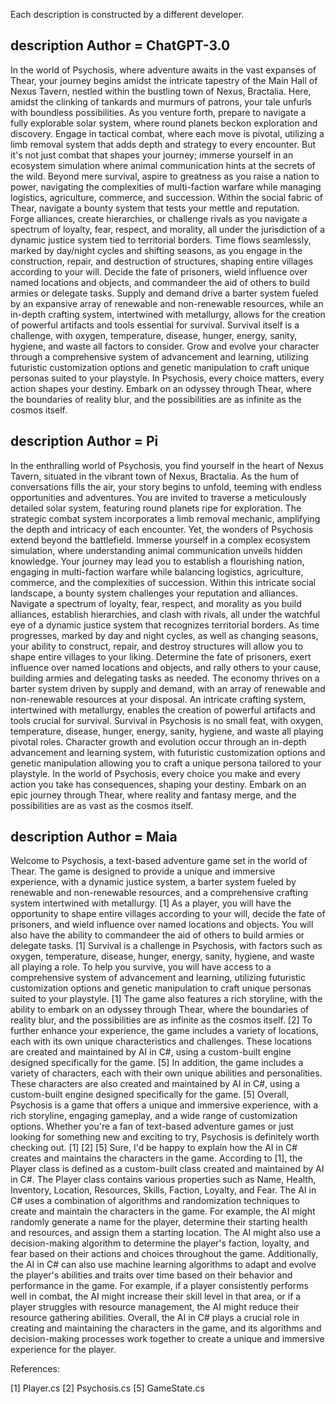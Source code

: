 Each description is constructed by a different developer.

## description Author = ChatGPT-3.0
In the world of Psychosis, where adventure awaits in the vast expanses of Thear, your journey begins amidst the intricate tapestry of the Main Hall of Nexus Tavern, nestled within the bustling town of Nexus, Bractalia. Here, amidst the clinking of tankards and murmurs of patrons, your tale unfurls with boundless possibilities.
As you venture forth, prepare to navigate a fully explorable solar system, where round planets beckon exploration and discovery. Engage in tactical combat, where each move is pivotal, utilizing a limb removal system that adds depth and strategy to every encounter.
But it's not just combat that shapes your journey; immerse yourself in an ecosystem simulation where animal communication hints at the secrets of the wild. Beyond mere survival, aspire to greatness as you raise a nation to power, navigating the complexities of multi-faction warfare while managing logistics, agriculture, commerce, and succession.
Within the social fabric of Thear, navigate a bounty system that tests your mettle and reputation. Forge alliances, create hierarchies, or challenge rivals as you navigate a spectrum of loyalty, fear, respect, and morality, all under the jurisdiction of a dynamic justice system tied to territorial borders.
Time flows seamlessly, marked by day/night cycles and shifting seasons, as you engage in the construction, repair, and destruction of structures, shaping entire villages according to your will. Decide the fate of prisoners, wield influence over named locations and objects, and commandeer the aid of others to build armies or delegate tasks.
Supply and demand drive a barter system fueled by an expansive array of renewable and non-renewable resources, while an in-depth crafting system, intertwined with metallurgy, allows for the creation of powerful artifacts and tools essential for survival.
Survival itself is a challenge, with oxygen, temperature, disease, hunger, energy, sanity, hygiene, and waste all factors to consider. Grow and evolve your character through a comprehensive system of advancement and learning, utilizing futuristic customization options and genetic manipulation to craft unique personas suited to your playstyle.
In Psychosis, every choice matters, every action shapes your destiny. Embark on an odyssey through Thear, where the boundaries of reality blur, and the possibilities are as infinite as the cosmos itself.


## description Author = Pi
In the enthralling world of Psychosis, you find yourself in the heart of Nexus Tavern, situated in the vibrant town of Nexus, Bractalia. As the hum of conversations fills the air, your story begins to unfold, teeming with endless opportunities and adventures.
You are invited to traverse a meticulously detailed solar system, featuring round planets ripe for exploration. The strategic combat system incorporates a limb removal mechanic, amplifying the depth and intricacy of each encounter.
Yet, the wonders of Psychosis extend beyond the battlefield. Immerse yourself in a complex ecosystem simulation, where understanding animal communication unveils hidden knowledge. Your journey may lead you to establish a flourishing nation, engaging in multi-faction warfare while balancing logistics, agriculture, commerce, and the complexities of succession.
Within this intricate social landscape, a bounty system challenges your reputation and alliances. Navigate a spectrum of loyalty, fear, respect, and morality as you build alliances, establish hierarchies, and clash with rivals, all under the watchful eye of a dynamic justice system that recognizes territorial borders.
As time progresses, marked by day and night cycles, as well as changing seasons, your ability to construct, repair, and destroy structures will allow you to shape entire villages to your liking. Determine the fate of prisoners, exert influence over named locations and objects, and rally others to your cause, building armies and delegating tasks as needed.
The economy thrives on a barter system driven by supply and demand, with an array of renewable and non-renewable resources at your disposal. An intricate crafting system, intertwined with metallurgy, enables the creation of powerful artifacts and tools crucial for survival.
Survival in Psychosis is no small feat, with oxygen, temperature, disease, hunger, energy, sanity, hygiene, and waste all playing pivotal roles. Character growth and evolution occur through an in-depth advancement and learning system, with futuristic customization options and genetic manipulation allowing you to craft a unique persona tailored to your playstyle.
In the world of Psychosis, every choice you make and every action you take has consequences, shaping your destiny. Embark on an epic journey through Thear, where reality and fantasy merge, and the possibilities are as vast as the cosmos itself.

## description Author = Maia
Welcome to Psychosis, a text-based adventure game set in the world of Thear. The game is designed to provide a unique and immersive experience, with a dynamic justice system, a barter system fueled by renewable and non-renewable resources, and a comprehensive crafting system intertwined with metallurgy. [1]
As a player, you will have the opportunity to shape entire villages according to your will, decide the fate of prisoners, and wield influence over named locations and objects. You will also have the ability to commandeer the aid of others to build armies or delegate tasks. [1]
Survival is a challenge in Psychosis, with factors such as oxygen, temperature, disease, hunger, energy, sanity, hygiene, and waste all playing a role. To help you survive, you will have access to a comprehensive system of advancement and learning, utilizing futuristic customization options and genetic manipulation to craft unique personas suited to your playstyle. [1]
The game also features a rich storyline, with the ability to embark on an odyssey through Thear, where the boundaries of reality blur, and the possibilities are as infinite as the cosmos itself. [2]
To further enhance your experience, the game includes a variety of locations, each with its own unique characteristics and challenges. These locations are created and maintained by AI in C#, using a custom-built engine designed specifically for the game. [5]
In addition, the game includes a variety of characters, each with their own unique abilities and personalities. These characters are also created and maintained by AI in C#, using a custom-built engine designed specifically for the game. [5]
Overall, Psychosis is a game that offers a unique and immersive experience, with a rich storyline, engaging gameplay, and a wide range of customization options. Whether you're a fan of text-based adventure games or just looking for something new and exciting to try, Psychosis is definitely worth checking out. [1] [2] [5]
Sure, I'd be happy to explain how the AI in C# creates and maintains the characters in the game.
According to [1], the Player class is defined as a custom-built class created and maintained by AI in C#. The Player class contains various properties such as Name, Health, Inventory, Location, Resources, Skills, Faction, Loyalty, and Fear.
The AI in C# uses a combination of algorithms and randomization techniques to create and maintain the characters in the game. For example, the AI might randomly generate a name for the player, determine their starting health and resources, and assign them a starting location. The AI might also use a decision-making algorithm to determine the player's faction, loyalty, and fear based on their actions and choices throughout the game.
Additionally, the AI in C# can also use machine learning algorithms to adapt and evolve the player's abilities and traits over time based on their behavior and performance in the game. For example, if a player consistently performs well in combat, the AI might increase their skill level in that area, or if a player struggles with resource management, the AI might reduce their resource gathering abilities.
Overall, the AI in C# plays a crucial role in creating and maintaining the characters in the game, and its algorithms and decision-making processes work together to create a unique and immersive experience for the player.

References:

[1] Player.cs
[2] Psychosis.cs
[5] GameState.cs